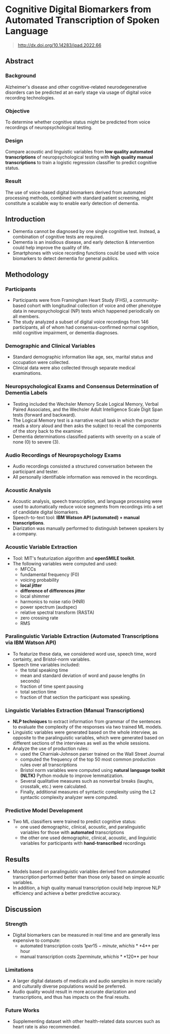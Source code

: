 # Cognitive Digital Biomarkers from Automated Transcription of Spoken Language

> http://dx.doi.org/10.14283/jpad.2022.66

## Abstract

### Background

Alzheimer's disease and other cognitive-related neurodegenerative disorders can be predicted at an early stage via usage of digital voice recording technologies.

### Objective

To determine whether cognitive status might be predicted from voice recordings of neuropsychological testing.

### Design

Compare acoustic and linguistic variables from **low quality automated transcriptions** of neuropsychological testing with **high quality manual transcriptions** to train a logistic regression classifier to predict cognitive status.

### Result

The use of voice-based digital biomarkers derived from automated processing methods, combined with standard patient screening, might constitute a scalable way to enable early detection of dementia.

## Introduction

- Dementia cannot be diagnosed by one single cognitive test. Instead, a combination of cognitive tests are required.
- Dementia is an insidious disease, and early detection & intervention could help improve the quality of life.
- Smartphones with voice recording functions could be used with voice biomarkers to detect dementia for general publics.

## Methodology

### Participants

- Participants were from Framingham Heart Study (FHS), a community-based cohort with longitudinal collection of voice and other phenotype data in neuropsychological (NP) tests which happened periodically on all members.
- The study analyzed a subset of digital voice recordings from 146 participants, all of whom had consensus-confirmed normal cognition, mild cognitive impairment, or dementia diagnoses.

### Demographic and Clinical Variables

- Standard demographic information like age, sex, marital status and occupation were collected.
- Clinical data were also collected through separate medical examinations.

### Neuropsychological Exams and Consensus Determination of Dementia Labels

- Testing included the Wechsler Memory Scale Logical Memory, Verbal Paired Associates, and the Wechsler Adult Intelligence Scale Digit Span tests (forward and backward).
- The Logical Memory test is a narrative recall task in which the proctor reads a story aloud and then asks the subject to recall the components of the story back to the examiner.
- Dementia determinations classified patients with severity on a scale of none (0) to severe (3).

### Audio Recordings of Neuropsychology Exams

- Audio recordings consisted a structured conversation between the participant and tester.
- All personally identifiable information was removed in the recordings.

### Acoustic Analysis

- Acoustic analysis, speech transcription, and language processing were used to automatically reduce voice segments from recordings into a set of candidate digital biomarkers.
- Speech-to-text tool: **IBM Watson API (automated) + manual transcriptions**.
- Diarization was manually performed to distinguish between speakers by a company.

### Acoustic Variable Extraction

- Tool: MIT's featurization algorithm and **openSMILE toolkit**.
- The following variables were computed and used:
    - MFCCs
    - fundamental frequency (F0)
    - voicing probability
    - **local jitter**
    - **difference of differences jitter**
    - local shimmer
    - harmonics to noise ratio (HNR)
    - power spectrum (audspec)
    - relative spectral transform (RASTA)
    - zero crossing rate
    - RMS

### Paralinguistic Variable Extraction (Automated Transcriptions via IBM Watson API)

- To featurize these data, we considered word use, speech time, word certainty, and Bristol-norm variables.
- Speech time variables included:
    - the total speaking time
    - mean and standard deviation of word and pause lengths (in seconds)
    - fraction of time spent pausing
    - total section time
    - fraction of that section the participant was speaking.

### Linguistic Variables Extraction (Manual Transcriptions)

- **NLP techniques** to extract information from grammar of the sentences to evaluate the complexity of the responses via two trained ML models.
- Linguistic variables were generated based on the whole interview, as opposite to the paralinguistic variables, which were generated based on different sections of the interviews as well as the whole sessions.
- Analyze the use of production rules:
    - used the Charniak-Johnson parser trained on the Wall Street Journal
    - computed the frequency of the top 50 most common production rules over all transcriptions
    - Bristol norm variables were computed using **natural language toolkit (NLTK)** Python module to improve lemmatization.
    - Several qualitative measures such as nonverbal breaks (laughs, crosstalk, etc.) were calculated.
    - Finally, additional measures of syntactic complexity using the L2 syntactic complexity analyzer were computed.

### Predictive Model Development

- Two ML classifiers were trained to predict cognitive status:
    - one used demographic, clinical, acoustic, and paralinguistic variables for those with **automated** transcriptions
    - the other one used demographic, clinical, acoustic, and linguistic variables for participants with **hand-transcribed** recordings

## Results

- Models based on paralinguistic variables derived from automated transcription performed better than those only based on simple acoustic variables.
- In addition, a high quality manual transcription could help improve NLP efficiency and achieve a better predictive accuracy.

## Discussion

### Strength

- Digital biomarkers can be measured in real time and are generally less expensive to compute:
    - automated transcription costs $1 per 15-minute, which is **$4** per hour
    - manual transcription costs $2 per minute, which is **$120** per hour

### Limitations

- A larger digital datasets of medicals and audio samples in more racially and culturally diverse populations would be preferred.
- Audio quality would result in more accurate diarization and transcriptions, and thus has impacts on the final results.

### Future Works

- Supplementing dataset with other health-related data sources such as heart rate is also recommended.
